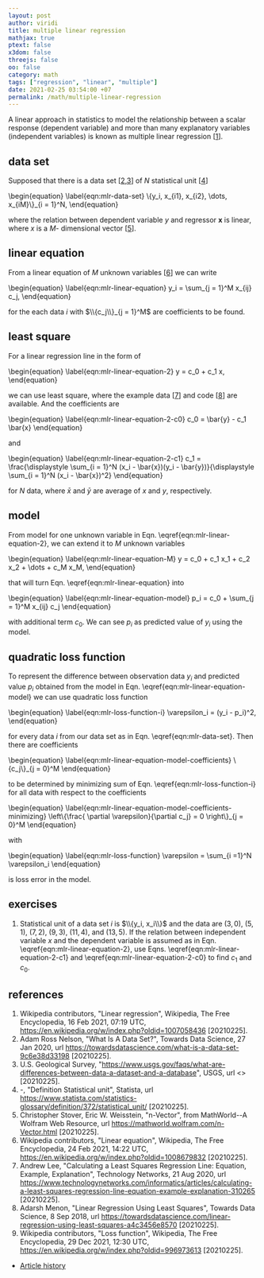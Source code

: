 ```yaml
---
layout: post
author: viridi
title: multiple linear regression
mathjax: true
ptext: false
x3dom: false
threejs: false
oo: false
category: math
tags: ["regression", "linear", "multiple"]
date: 2021-02-25 03:54:00 +07
permalink: /math/multiple-linear-regression
---
```

A linear approach in statistics to model the relationship between a scalar response (dependent variable) and more than many explanatory variables (independent variables) is known as multiple linear regression [[1](#ref1)].


## data set
Supposed that there is a data set [[2](#ref2),[3](#ref3)] of $N$ statistical unit [[4](#ref4)]

\begin{equation}
\label{eqn:mlr-data-set}
\\{y_i, x_{i1}, x_{i2}, \dots, x_{iM}\\}_{i = 1}^N,
\end{equation}

where the relation between dependent variable $y$ and regressor $\mathbf{x}$ is linear, where $x$ is a $M$- dimensional vector [[5](#ref5)].


## linear equation
From a linear equation of $M$ unknown variables [[6](#ref6)] we can write

\begin{equation}
\label{eqn:mlr-linear-equation}
y_i = \sum_{j = 1}^M x_{ij} c_j,
\end{equation}

for the each data $i$ with $\\{c_j\\}_{j = 1}^M$ are coefficients to be found. 


## least square
For a linear regression line in the form of

\begin{equation}
\label{eqn:mlr-linear-equation-2}
y = c_0 + c_1 x,
\end{equation}

we can use least square, where the example data [[7](#ref7)] and code [[8](#ref8)] are available. And the coefficients are

\begin{equation}
\label{eqn:mlr-linear-equation-2-c0}
c_0 = \bar{y} - c_1 \bar{x}
\end{equation}

and

\begin{equation}
\label{eqn:mlr-linear-equation-2-c1}
c_1 = \frac{\displaystyle \sum_{i = 1}^N (x_i - \bar{x})(y_i - \bar{y})}{\displaystyle \sum_{i = 1}^N (x_i - \bar{x})^2}
\end{equation}

for $N$ data, where $\bar{x}$ and $\bar{y}$ are average of $x$ and $y$, respectively.


## model
From model for one unknown variable in Eqn. \eqref{eqn:mlr-linear-equation-2}, we can extend it to $M$ unknown variables

\begin{equation}
\label{eqn:mlr-linear-equation-M}
y = c_0 + c_1 x_1 + c_2 x_2 + \dots + c_M x_M,
\end{equation}

that will turn Eqn. \eqref{eqn:mlr-linear-equation} into

\begin{equation}
\label{eqn:mlr-linear-equation-model}
p_i = c_0 + \sum_{j = 1}^M x_{ij} c_j
\end{equation}

with additional term $c_0$. We can see $p_i$ as predicted value of $y_i$ using the model.


## quadratic loss function
To represent the difference between observation data $y_i$ and predicted value $p_i$ obtained from the model in Eqn. \eqref{eqn:mlr-linear-equation-model} we can use quadratic loss function

\begin{equation}
\label{eqn:mlr-loss-function-i}
\varepsilon_i = (y_i - p_i)^2,
\end{equation}

for every data $i$ from our data set as in Eqn. \eqref{eqn:mlr-data-set}. Then there are coefficients


\begin{equation}
\label{eqn:mlr-linear-equation-model-coefficients}
\\{c_j\\}_{j = 0}^M
\end{equation}

to be determined by minimizing sum of Eqn. \eqref{eqn:mlr-loss-function-i} for all data with respect to the coefficients

\begin{equation}
\label{eqn:mlr-linear-equation-model-coefficients-minimizing}
\\left\\{\frac{ \partial \varepsilon}{\partial c_j} = 0 \\right\\}_{j = 0}^M
\end{equation}

with

\begin{equation}
\label{eqn:mlr-loss-function}
\varepsilon = \sum_{i =1}^N \varepsilon_i
\end{equation}

is loss error in the model.


## exercises
1. Statistical unit of a data set $i$ is $\\{y_i, x_i\\}$ and the data are $(3, 0)$, $(5, 1)$, $(7, 2)$, $(9, 3)$, $(11, 4)$, and $(13, 5)$. If the relation between independent variable $x$ and the dependent variable is assumed as in Eqn. \eqref{eqn:mlr-linear-equation-2}, use Eqns. \eqref{eqn:mlr-linear-equation-2-c1} and \eqref{eqn:mlr-linear-equation-2-c0} to find $c_1$ and $c_0$.


## references
1. <a href="#ref1"></a> Wikipedia contributors, "Linear regression", Wikipedia, The Free Encyclopedia, 16 Feb 2021, 07:19 UTC, <https://en.wikipedia.org/w/index.php?oldid=1007058436> [20210225].
2. <a href="#ref2"></a>Adam Ross Nelson, "What Is A Data Set?", Towards Data Science,
27 Jan 2020, url <https://towardsdatascience.com/what-is-a-data-set-9c6e38d33198> [20210225].
3. <a href="#ref3"></a>U.S. Geological Survey, "https://www.usgs.gov/faqs/what-are-differences-between-data-a-dataset-and-a-database", USGS, url <> [20210225].
4. <a href="#ref4"></a>-, "Definition Statistical unit", Statista, url <https://www.statista.com/statistics-glossary/definition/372/statistical_unit/> [20210225].
5. <a href="#ref5"></a>Christopher Stover, Eric W. Weisstein, "n-Vector", from MathWorld--A Wolfram Web Resource, url <https://mathworld.wolfram.com/n-Vector.html> [20210225].
6. <a href="#ref6"></a>Wikipedia contributors, "Linear equation", Wikipedia, The Free Encyclopedia, 24 Feb 2021, 14:22 UTC, <https://en.wikipedia.org/w/index.php?oldid=1008679832> [20210225].
7. <a href="#ref7"></a>Andrew Lee, "Calculating a Least Squares Regression Line: Equation, Example, Explanation", Technology Networks, 21 Aug 2020, url <https://www.technologynetworks.com/informatics/articles/calculating-a-least-squares-regression-line-equation-example-explanation-310265> [20210225].
8. <a href="#ref8"></a>Adarsh Menon, "Linear Regression Using Least Squares", Towards Data Science, 8 Sep 2018, url <https://towardsdatascience.com/linear-regression-using-least-squares-a4c3456e8570> [20210225].
9. <a href="#ref9"></a>Wikipedia contributors, "Loss function", Wikipedia, The Free Encyclopedia, 29 Dec 2021, 12:30 UTC, <https://en.wikipedia.org/w/index.php?oldid=996973613> [20210225].

+ [Article history](https://github.com/butiran/butiran.github.io/commits/master/_posts/math/2021-02-25-multiple-linear-regression.md)
